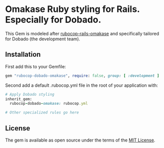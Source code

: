 # Omakase Ruby styling for Rails. Especially for Dobado.

This Gem is modeled after [rubocop-rails-omakase](https://github.com/fusic/rubocop-dobado-omakase) and specifically tailored for Dobado (the development team).

## Installation

First add this to your Gemfile:

```ruby
gem "rubocop-dobado-omakase", require: false, group: [ :development ]

```

Second add a default .rubocop.yml file in the root of your application with:

```ruby
# Apply Dobado styling
inherit_gem:
  rubocop-dobado-omakase: rubocop.yml

# Other specialized rules go here
```

## License

The gem is available as open source under the terms of the [MIT License](https://opensource.org/licenses/MIT).
